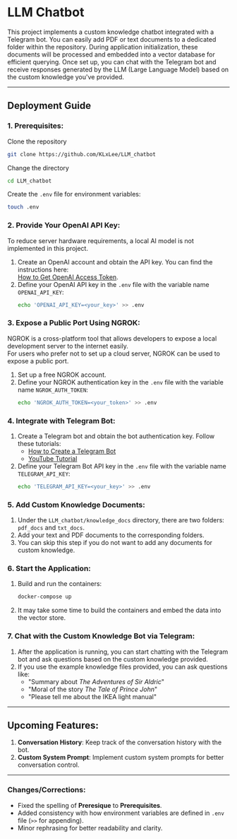 # LLM Chatbot
This project implements a custom knowledge chatbot integrated with a Telegram bot.
You can easily add PDF or text documents to a dedicated folder within the repository.
During application initialization, these documents will be processed and embedded into a vector database for efficient querying.
Once set up, you can chat with the Telegram bot and receive responses generated by the LLM (Large Language Model) based on the custom knowledge you've provided.

---

## Deployment Guide

### 1. Prerequisites:
Clone the repository
```bash
git clone https://github.com/KLxLee/LLM_chatbot
```
Change the directory
```bash
cd LLM_chatbot
```
Create the `.env` file for environment variables:
```bash
touch .env
```

### 2. Provide Your OpenAI API Key:
To reduce server hardware requirements, a local AI model is not implemented in this project.
1. Create an OpenAI account and obtain the API key. You can find the instructions here:  
   [How to Get OpenAI Access Token](https://docs.text-gen.com/_notes/old/general/Get+OpenAI+Access+Token).
2. Define your OpenAI API key in the `.env` file with the variable name `OPENAI_API_KEY`:
   ```bash
   echo 'OPENAI_API_KEY=<your_key>' >> .env
   ```

### 3. Expose a Public Port Using NGROK:
NGROK is a cross-platform tool that allows developers to expose a local development server to the internet easily.  
For users who prefer not to set up a cloud server, NGROK can be used to expose a public port.
1. Set up a free NGROK account.
2. Define your NGROK authentication key in the `.env` file with the variable name `NGROK_AUTH_TOKEN`:
   ```bash
   echo 'NGROK_AUTH_TOKEN=<your_token>' >> .env
   ```

### 4. Integrate with Telegram Bot:
1. Create a Telegram bot and obtain the bot authentication key. Follow these tutorials:  
   - [How to Create a Telegram Bot](https://www.directual.com/lesson-library/how-to-create-a-telegram-bot)  
   - [YouTube Tutorial](https://www.youtube.com/watch?v=UQrcOj63S2o)
2. Define your Telegram Bot API key in the `.env` file with the variable name `TELEGRAM_API_KEY`:
   ```bash
   echo 'TELEGRAM_API_KEY=<your_key>' >> .env
   ```

### 5. Add Custom Knowledge Documents:
1. Under the `LLM_chatbot/knowledge_docs` directory, there are two folders: `pdf_docs` and `txt_docs`.
2. Add your text and PDF documents to the corresponding folders.
3. You can skip this step if you do not want to add any documents for custom knowledge.

### 6. Start the Application:
1. Build and run the containers:
   ```bash
   docker-compose up
   ```
2. It may take some time to build the containers and embed the data into the vector store.

### 7. Chat with the Custom Knowledge Bot via Telegram:
1. After the application is running, you can start chatting with the Telegram bot and ask questions based on the custom knowledge provided.
2. If you use the example knowledge files provided, you can ask questions like:
   - "Summary about *The Adventures of Sir Aldric*"
   - "Moral of the story *The Tale of Prince John*"
   - "Please tell me about the IKEA light manual"

---

## Upcoming Features:
1. **Conversation History**: Keep track of the conversation history with the bot.
2. **Custom System Prompt**: Implement custom system prompts for better conversation control.

---

### Changes/Corrections:
- Fixed the spelling of **Preresique** to **Prerequisites**.
- Added consistency with how environment variables are defined in `.env` file (`>>` for appending).
- Minor rephrasing for better readability and clarity.
